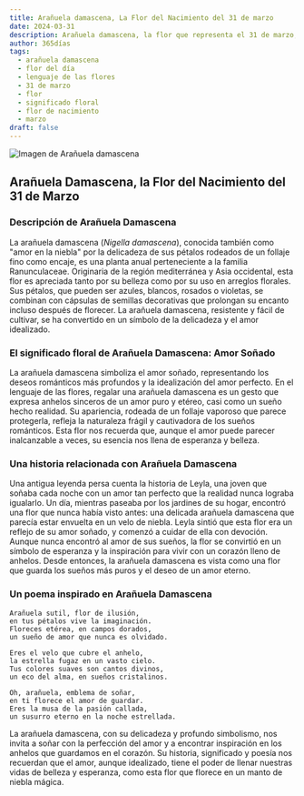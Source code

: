 ```yaml
---
title: Arañuela damascena, La Flor del Nacimiento del 31 de marzo
date: 2024-03-31
description: Arañuela damascena, la flor que representa el 31 de marzo, simboliza Amor soñado. Descubre su fascinante historia, significado en el lenguaje de las flores y una poesía que celebra su belleza.
author: 365días
tags:
  - arañuela damascena
  - flor del día
  - lenguaje de las flores
  - 31 de marzo
  - flor
  - significado floral
  - flor de nacimiento
  - marzo
draft: false
---
```


![Imagen de Arañuela damascena](https://cdn.pixabay.com/photo/2017/02/04/20/59/nigella-damascena-miss-jekyll-2038376_1280.jpg#center)


## Arañuela Damascena, la Flor del Nacimiento del 31 de Marzo

### Descripción de Arañuela Damascena

La arañuela damascena (_Nigella damascena_), conocida también como "amor en la niebla" por la delicadeza de sus pétalos rodeados de un follaje fino como encaje, es una planta anual perteneciente a la familia Ranunculaceae. Originaria de la región mediterránea y Asia occidental, esta flor es apreciada tanto por su belleza como por su uso en arreglos florales. Sus pétalos, que pueden ser azules, blancos, rosados o violetas, se combinan con cápsulas de semillas decorativas que prolongan su encanto incluso después de florecer. La arañuela damascena, resistente y fácil de cultivar, se ha convertido en un símbolo de la delicadeza y el amor idealizado.

### El significado floral de Arañuela Damascena: Amor Soñado

La arañuela damascena simboliza el amor soñado, representando los deseos románticos más profundos y la idealización del amor perfecto. En el lenguaje de las flores, regalar una arañuela damascena es un gesto que expresa anhelos sinceros de un amor puro y etéreo, casi como un sueño hecho realidad. Su apariencia, rodeada de un follaje vaporoso que parece protegerla, refleja la naturaleza frágil y cautivadora de los sueños románticos. Esta flor nos recuerda que, aunque el amor puede parecer inalcanzable a veces, su esencia nos llena de esperanza y belleza.

### Una historia relacionada con Arañuela Damascena

Una antigua leyenda persa cuenta la historia de Leyla, una joven que soñaba cada noche con un amor tan perfecto que la realidad nunca lograba igualarlo. Un día, mientras paseaba por los jardines de su hogar, encontró una flor que nunca había visto antes: una delicada arañuela damascena que parecía estar envuelta en un velo de niebla. Leyla sintió que esta flor era un reflejo de su amor soñado, y comenzó a cuidar de ella con devoción. Aunque nunca encontró al amor de sus sueños, la flor se convirtió en un símbolo de esperanza y la inspiración para vivir con un corazón lleno de anhelos. Desde entonces, la arañuela damascena es vista como una flor que guarda los sueños más puros y el deseo de un amor eterno.

### Un poema inspirado en Arañuela Damascena

```
Arañuela sutil, flor de ilusión,  
en tus pétalos vive la imaginación.  
Floreces etérea, en campos dorados,  
un sueño de amor que nunca es olvidado.  

Eres el velo que cubre el anhelo,  
la estrella fugaz en un vasto cielo.  
Tus colores suaves son cantos divinos,  
un eco del alma, en sueños cristalinos.  

Oh, arañuela, emblema de soñar,  
en ti florece el amor de guardar.  
Eres la musa de la pasión callada,  
un susurro eterno en la noche estrellada.  
```

La arañuela damascena, con su delicadeza y profundo simbolismo, nos invita a soñar con la perfección del amor y a encontrar inspiración en los anhelos que guardamos en el corazón. Su historia, significado y poesía nos recuerdan que el amor, aunque idealizado, tiene el poder de llenar nuestras vidas de belleza y esperanza, como esta flor que florece en un manto de niebla mágica.

